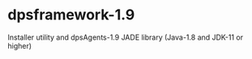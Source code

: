 # dpsframework-1.9
Installer utility and dpsAgents-1.9 JADE library (Java-1.8 and JDK-11 or higher) 
